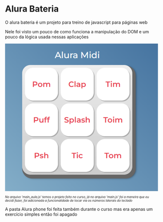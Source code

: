 <h1>Alura Bateria</h1>

<p>O alura bateria é um projeto para treino de javascript para páginas web</p>

<p>Nele foi visto um pouco de como funciona a manipulação do DOM e um pouco da lógica usada nessas aplicações</p>

<img src="images\alura-bateria.PNG">

<p style="font-size: 10px; font-style: italic;">No arquivo 'main_aula.js' temos o projeto feito no curso, já no arquivo 'main.js' foi a maneira que eu decidi fazer, foi adicionada a funcionalidade de tocar via os números laterais do teclado</p>

<p>A pasta Alura phone foi feita também durante o curso mas era apenas um exercício simples então foi apagado</p>